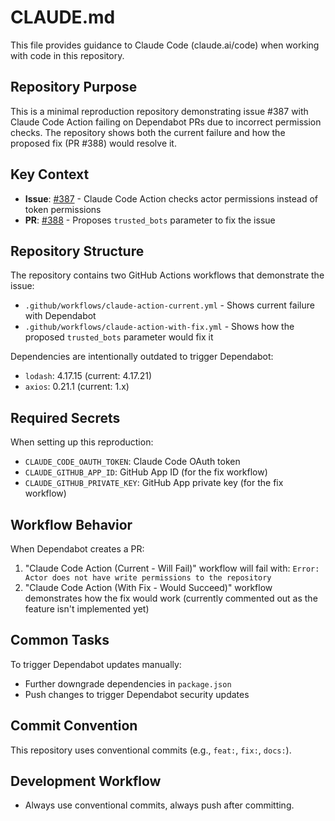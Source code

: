 # CLAUDE.md

This file provides guidance to Claude Code (claude.ai/code) when working with code in this repository.

## Repository Purpose

This is a minimal reproduction repository demonstrating issue #387 with Claude Code Action failing on Dependabot PRs due to incorrect permission checks. The repository shows both the current failure and how the proposed fix (PR #388) would resolve it.

## Key Context

- **Issue**: [#387](https://github.com/anthropics/claude-code-action/issues/387) - Claude Code Action checks actor permissions instead of token permissions
- **PR**: [#388](https://github.com/anthropics/claude-code-action/pull/388) - Proposes `trusted_bots` parameter to fix the issue

## Repository Structure

The repository contains two GitHub Actions workflows that demonstrate the issue:
- `.github/workflows/claude-action-current.yml` - Shows current failure with Dependabot
- `.github/workflows/claude-action-with-fix.yml` - Shows how the proposed `trusted_bots` parameter would fix it

Dependencies are intentionally outdated to trigger Dependabot:
- `lodash`: 4.17.15 (current: 4.17.21)
- `axios`: 0.21.1 (current: 1.x)

## Required Secrets

When setting up this reproduction:
- `CLAUDE_CODE_OAUTH_TOKEN`: Claude Code OAuth token
- `CLAUDE_GITHUB_APP_ID`: GitHub App ID (for the fix workflow)
- `CLAUDE_GITHUB_PRIVATE_KEY`: GitHub App private key (for the fix workflow)

## Workflow Behavior

When Dependabot creates a PR:
1. "Claude Code Action (Current - Will Fail)" workflow will fail with: `Error: Actor does not have write permissions to the repository`
2. "Claude Code Action (With Fix - Would Succeed)" workflow demonstrates how the fix would work (currently commented out as the feature isn't implemented yet)

## Common Tasks

To trigger Dependabot updates manually:
- Further downgrade dependencies in `package.json`
- Push changes to trigger Dependabot security updates

## Commit Convention

This repository uses conventional commits (e.g., `feat:`, `fix:`, `docs:`).

## Development Workflow

- Always use conventional commits, always push after committing.